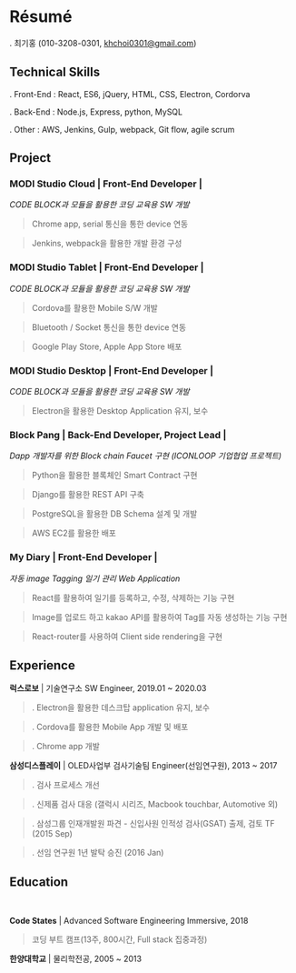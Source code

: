 # Résumé

. 최기홍 (010-3208-0301, khchoi0301@gmail.com)  


## Technical Skills

. Front-End : React, ES6, jQuery, HTML, CSS, Electron, Cordorva

. Back-End : Node.js, Express, python, MySQL

. Other : AWS, Jenkins, Gulp, webpack, Git flow, agile scrum  


## Project

### MODI Studio Cloud | Front-End Developer | 

  *CODE BLOCK과 모듈을 활용한 코딩 교육용 SW 개발*

> Chrome app, serial 통신을 통한 device 연동

> Jenkins, webpack을 활용한 개발 환경 구성

### MODI Studio Tablet | Front-End Developer | 

  *CODE BLOCK과 모듈을 활용한 코딩 교육용 SW 개발*
  
> Cordova를 활용한 Mobile S/W 개발

> Bluetooth / Socket 통신을 통한 device 연동

> Google Play Store, Apple App Store 배포

### MODI Studio Desktop | Front-End Developer | 

  *CODE BLOCK과 모듈을 활용한 코딩 교육용 SW 개발*
  
> Electron을 활용한 Desktop Application 유지, 보수


### Block Pang | Back-End Developer, Project Lead |

  *Dapp 개발자를 위한 Block chain Faucet 구현 (ICONLOOP 기업협업 프로젝트)*
  
> Python을 활용한 블록체인 Smart Contract 구현

> Django를 활용한 REST API 구축

> PostgreSQL을 활용한 DB Schema 설계 및 개발

> AWS EC2를 활용한 배포


### My Diary | Front-End Developer | 

  *자동 image Tagging 일기 관리 Web Application*
  
> React를 활용하여 일기를 등록하고, 수정, 삭제하는 기능 구현

> Image를 업로드 하고 kakao API를 활용하여 Tag를 자동 생성하는 기능 구현

> React-router를 사용하여 Client side rendering을 구현


## Experience

**럭스로보** | 기술연구소 SW Engineer, 	                              2019.01 ~ 2020.03

>. Electron을 활용한 데스크탑 application 유지, 보수

>. Cordova를 활용한 Mobile App 개발 및 배포

>. Chrome app 개발


**삼성디스플레이** | OLED사업부 검사기술팀 Engineer(선임연구원), 	          2013 ~ 2017

>. 검사 프로세스 개선

>. 신제품 검사 대응 (갤럭시 시리즈, Macbook touchbar, Automotive 외)

>. 삼성그룹 인재개발원 파견 - 신입사원 인적성 검사(GSAT) 출제, 검토 TF (2015 Sep)

>. 선임 연구원 1년 발탁 승진 (2016 Jan)
    
## Education                            　　　　　　　　　　　　　　　　　　 　

**Code States** | Advanced Software Engineering Immersive,         2018

> 코딩 부트 캠프(13주, 800시간, Full stack 집중과정) 
                
**한양대학교** | 물리학전공, 			                                  	      2005 ~ 2013

